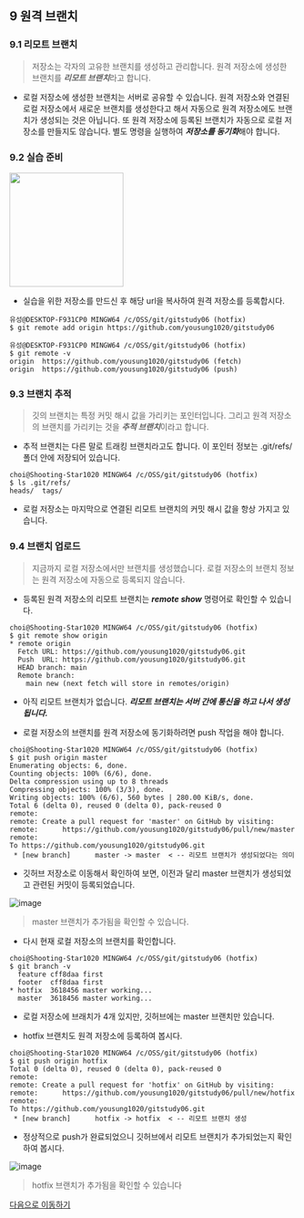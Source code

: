 ## 9 원격 브랜치

### 9.1 리모트 브랜치

> 저장소는 각자의 고유한 브랜치를 생성하고 관리합니다. 원격 저장소에 생성한 브랜치를 ***리모트 브랜치***라고 합니다.

* 로컬 저장소에 생성한 브랜치는 서버로 공유할 수 있습니다. 원격 저장소와 연결된 로컬 저장소에서 새로운 브랜치를 생성한다고 해서 자동으로 원격 저장소에도 브랜치가 생성되는 것은 아닙니다. 또 원격 저장소에 등록된 브랜치가 자동으로 로컬 저장소를 만들지도 않습니다. 별도 명령을 실행하여 ***저장소를 동기화***해야 합니다.

### 9.2 실습 준비

<img src=https://user-images.githubusercontent.com/65354879/194826308-29e63e30-aac1-4173-a5e7-159b82f196be.png weight='200' height='200'>

* 실습을 위한 저장소를 만드신 후 해당 url을 복사하여 원격 저장소를 등록합시다.

```git
유성@DESKTOP-F931CP0 MINGW64 /c/OSS/git/gitstudy06 (hotfix)
$ git remote add origin https://github.com/yousung1020/gitstudy06

유성@DESKTOP-F931CP0 MINGW64 /c/OSS/git/gitstudy06 (hotfix)
$ git remote -v
origin  https://github.com/yousung1020/gitstudy06 (fetch)
origin  https://github.com/yousung1020/gitstudy06 (push)
```

### 9.3 브랜치 추적

> 깃의 브랜치는 특정 커밋 해시 값을 가리키는 포인터입니다. 그리고 원격 저장소의 브랜치를 가리키는 것을 ***추적 브랜치***이라고 합니다.

* 추적 브랜치는 다른 말로 트래킹 브랜치라고도 합니다. 이 포인터 정보는 .git/refs/ 폴더 안에 저장되어 있습니다.

```git
choi@Shooting-Star1020 MINGW64 /c/OSS/git/gitstudy06 (hotfix)
$ ls .git/refs/
heads/  tags/
```
* 로컬 저장소는 마지막으로 연결된 리모트 브랜치의 커밋 해시 값을 항상 가지고 있습니다.

### 9.4 브랜치 업로드 

> 지금까지 로컬 저장소에서만 브랜치를 생성했습니다. 로컬 저장소의 브랜치 정보는 원격 저장소에 자동으로 등록되지 않습니다.

* 등록된 원격 저장소의 리모트 브랜치는 ***remote show*** 명령어로 확인할 수 있습니다.

```git
choi@Shooting-Star1020 MINGW64 /c/OSS/git/gitstudy06 (hotfix)
$ git remote show origin
* remote origin
  Fetch URL: https://github.com/yousung1020/gitstudy06.git
  Push  URL: https://github.com/yousung1020/gitstudy06.git
  HEAD branch: main
  Remote branch:
    main new (next fetch will store in remotes/origin)
```

* 아직 리모트 브랜치가 없습니다. ***리모트 브랜치는 서버 간에 통신을 하고 나서 생성됩니다.***

* 로컬 저장소의 브랜치를 원격 저장소에 동기화하려면 push 작업을 해야 합니다.

```git
choi@Shooting-Star1020 MINGW64 /c/OSS/git/gitstudy06 (hotfix)
$ git push origin master
Enumerating objects: 6, done.
Counting objects: 100% (6/6), done.
Delta compression using up to 8 threads
Compressing objects: 100% (3/3), done.
Writing objects: 100% (6/6), 560 bytes | 280.00 KiB/s, done.
Total 6 (delta 0), reused 0 (delta 0), pack-reused 0
remote:
remote: Create a pull request for 'master' on GitHub by visiting:
remote:      https://github.com/yousung1020/gitstudy06/pull/new/master
remote:
To https://github.com/yousung1020/gitstudy06.git
 * [new branch]      master -> master  < -- 리모트 브랜치가 생성되었다는 의미
```

* 깃허브 저장소로 이동해서 확인하여 보면, 이전과 달리 master 브랜치가 생성되었고 관련된 커밋이 등록되었습니다.

![image](https://user-images.githubusercontent.com/65354879/194887789-9096ba53-e8b2-40d7-86e9-808486942501.png)
> master 브랜치가 추가됨을 확인할 수 있습니다.

* 다시 현재 로컬 저장소의 브랜치를 확인합니다.

```git
choi@Shooting-Star1020 MINGW64 /c/OSS/git/gitstudy06 (hotfix)
$ git branch -v
  feature cff8daa first
  footer  cff8daa first
* hotfix  3618456 master working...
  master  3618456 master working...
```

* 로컬 저장소에 브래치가 4개 있지만, 깃허브에는 master 브랜치만 있습니다.

* hotfix 브랜치도 원격 저장소에 등록하여 봅시다.

```git
choi@Shooting-Star1020 MINGW64 /c/OSS/git/gitstudy06 (hotfix)
$ git push origin hotfix
Total 0 (delta 0), reused 0 (delta 0), pack-reused 0
remote:
remote: Create a pull request for 'hotfix' on GitHub by visiting:
remote:      https://github.com/yousung1020/gitstudy06/pull/new/hotfix
remote:
To https://github.com/yousung1020/gitstudy06.git
 * [new branch]      hotfix -> hotfix  < -- 리모트 브랜치 생성
```

* 정상적으로 push가 완료되었으니 깃허브에서 리모트 브랜치가 추가되었는지 확인하여 봅시다.

![image](https://user-images.githubusercontent.com/65354879/194889317-21462f25-d6cf-4e24-a083-69397efff8d0.png)
> hotfix 브랜치가 추가됨을 확인할 수 있습니다

[다음으로 이동하기](https://github.com/MSYJ1234/Team_Project/blob/main/Branch6/10%2C11.md)
